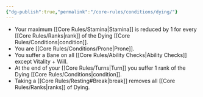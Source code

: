 ```yaml
---
{"dg-publish":true,"permalink":"/core-rules/conditions/dying/"}
---
```


- Your maximum [[Core Rules/Stamina\|Stamina]] is reduced by 1 for every [[Core Rules/Ranks\|rank]] of the Dying [[Core Rules/Conditions\|condition]].
- You are [[Core Rules/Conditions/Prone\|Prone]].
- You suffer a Bane on all [[Core Rules/Ability Checks\|Ability Checks]] except Vitality + Will.
- At the end of your [[Core Rules/Turns\|Turn]] you suffer 1 rank of the Dying [[Core Rules/Conditions\|condition]].
- Taking a [[Core Rules/Resting#Break\|break]] removes all [[Core Rules/Ranks\|ranks]] of Dying.